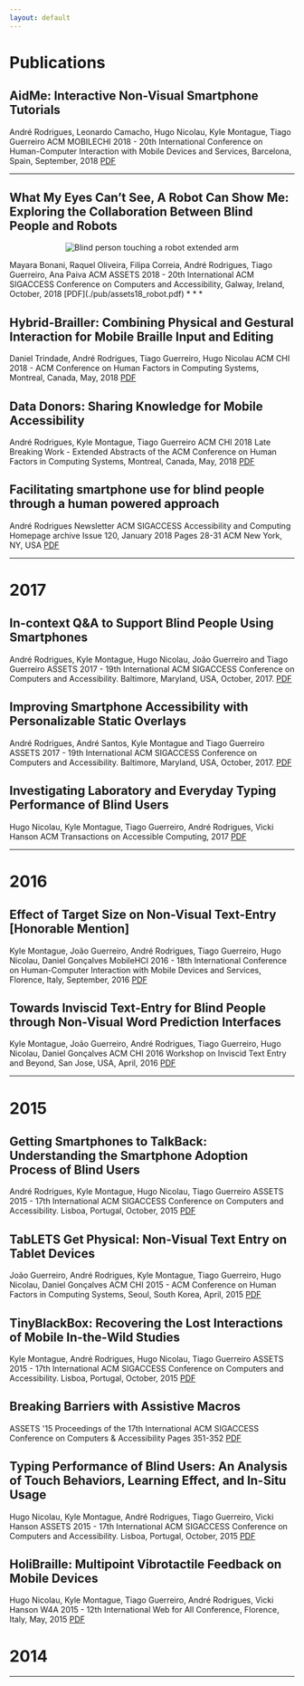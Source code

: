 ```yaml
---
layout: default
---
```


# Publications

## AidMe: Interactive Non-Visual Smartphone Tutorials

André Rodrigues, Leonardo Camacho, Hugo Nicolau, Kyle Montague, Tiago Guerreiro
ACM MOBILECHI 2018 - 20th International Conference on Human-Computer Interaction with Mobile Devices and Services, Barcelona, Spain, September, 2018 [PDF](./pub/mobilehci18_aidme.pdf)
* * *

## What My Eyes Can’t See, A Robot Can Show Me: Exploring the Collaboration Between Blind People and Robots

<p align="center">
    <img src="https://github.com/AndreFPRodrigues/home/blob/master/img/assests2018.png?raw=true" alt="Blind person touching a robot extended arm"/>
</p>
Mayara Bonani, Raquel Oliveira, Filipa Correia, André Rodrigues, Tiago Guerreiro, Ana Paiva
ACM ASSETS 2018 - 20th International ACM SIGACCESS Conference on Computers and Accessibility, Galway, Ireland, October, 2018 [PDF](./pub/assets18_robot.pdf)
* * *

## Hybrid-Brailler: Combining Physical and Gestural Interaction for Mobile Braille Input and Editing

Daniel Trindade, André Rodrigues, Tiago Guerreiro, Hugo Nicolau
ACM CHI 2018 - ACM Conference on Human Factors in Computing Systems, Montreal, Canada, May, 2018 [PDF](./pub/chi18_hybrid.pdf)

## Data Donors: Sharing Knowledge for Mobile Accessibility

André Rodrigues, Kyle Montague, Tiago Guerreiro
ACM CHI 2018 Late Breaking Work - Extended Abstracts of the ACM Conference on Human Factors in Computing Systems, Montreal, Canada, May, 2018 [PDF](./pub/chi18_datadonor.pdf)

## Facilitating smartphone use for blind people through a human powered approach
André Rodrigues
Newsletter ACM SIGACCESS Accessibility and Computing Homepage archive
Issue 120, January 2018 Pages 28-31 ACM New York, NY, USA  [PDF](./pub/sigaccess_newsletter.pdf)

* * *
# 2017 
## In-context Q&A to Support Blind People Using Smartphones
André Rodrigues, Kyle Montague, Hugo Nicolau, João Guerreiro and Tiago Guerreiro ASSETS 2017 - 19th International ACM SIGACCESS Conference on Computers and Accessibility. Baltimore, Maryland, USA, October, 2017.  [PDF](./pub/assets17_hintme.pdf)

## Improving Smartphone Accessibility with Personalizable Static Overlays
André Rodrigues, André Santos, Kyle Montague and Tiago Guerreiro ASSETS 2017 - 19th International ACM SIGACCESS Conference on Computers and Accessibility. Baltimore, Maryland, USA, October, 2017. [PDF](./pub/assets17_static.pdf)

## Investigating Laboratory and Everyday Typing Performance of Blind Users
Hugo Nicolau, Kyle Montague, Tiago Guerreiro, André Rodrigues, Vicki Hanson ACM Transactions on Accessible Computing, 2017  [PDF](./pub/taccess_typing.pdf)

* * *
# 2016 

## Effect of Target Size on Non-Visual Text-Entry [Honorable Mention]
Kyle Montague, João Guerreiro, André Rodrigues, Tiago Guerreiro, Hugo Nicolau, Daniel Gonçalves
MobileHCI 2016 - 18th International Conference on Human-Computer Interaction with Mobile Devices and Services, Florence, Italy, September, 2016  [PDF](./pub/mobilehci_tiny.pdf)

## Towards Inviscid Text-Entry for Blind People through Non-Visual Word Prediction Interfaces
Kyle Montague, João Guerreiro, André Rodrigues, Tiago Guerreiro, Hugo Nicolau, Daniel Gonçalves 
ACM CHI 2016 Workshop on Inviscid Text Entry and Beyond, San Jose, USA, April, 2016 [PDF](./pub/chiworkshop_typing.pdf)

* * *
# 2015 
## Getting Smartphones to TalkBack: Understanding the Smartphone Adoption Process of Blind Users 
André Rodrigues, Kyle Montague, Hugo Nicolau, Tiago Guerreiro
ASSETS 2015 - 17th International ACM SIGACCESS Conference on Computers and Accessibility. Lisboa, Portugal, October, 2015  [PDF](./pub/assets15_adoption.pdf)

## TabLETS Get Physical: Non-Visual Text Entry on Tablet Devices
João Guerreiro, André Rodrigues, Kyle Montague, Tiago Guerreiro, Hugo Nicolau, Daniel Gonçalves
ACM CHI 2015 - ACM Conference on Human Factors in Computing Systems, Seoul, South Korea, April, 2015  [PDF](./pub/chi_tablets.pdf)


## TinyBlackBox: Recovering the Lost Interactions of Mobile In-the-Wild Studies
Kyle Montague, André Rodrigues, Hugo Nicolau, Tiago Guerreiro
ASSETS 2015 - 17th International ACM SIGACCESS Conference on Computers and Accessibility. Lisboa, Portugal, October, 2015  [PDF](./pub/assets_tbb.pdf)

## Breaking Barriers with Assistive Macros
ASSETS '15 Proceedings of the 17th International ACM SIGACCESS Conference on Computers & Accessibility
Pages 351-352   [PDF](./pub/assets_macros.pdf)

## Typing Performance of Blind Users: An Analysis of Touch Behaviors, Learning Effect, and In-Situ Usage
Hugo Nicolau, Kyle Montague, André Rodrigues, Tiago Guerreiro, Vicki Hanson
ASSETS 2015 - 17th International ACM SIGACCESS Conference on Computers and Accessibility. Lisboa, Portugal, October, 2015  [PDF](./pub/assets_touchbehaviours.pdf)

## HoliBraille: Multipoint Vibrotactile Feedback on Mobile Devices
Hugo Nicolau, Kyle Montague, Tiago Guerreiro, André Rodrigues, Vicki Hanson
W4A 2015 - 12th International Web for All Conference, Florence, Italy, May, 2015  [PDF](./pub/w4a_holibraille.pdf)


# 2014 
* * *

